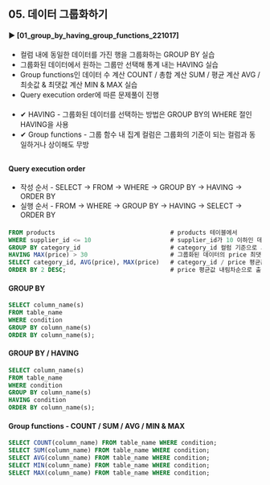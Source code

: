 ####  
## 05. 데이터 그룹화하기  
#### ► [01_group_by_having_group_functions_221017]  
- 컬럼 내에 동일한 데이터를 가진 행을 그룹화하는 GROUP BY 실습  
- 그룹화된 데이터에서 원하는 그룹만 선택해 통계 내는 HAVING 실습  
- Group functions인 데이터 수 계산 COUNT / 총합 계산 SUM / 평균 계산 AVG / 최솟값 & 최댓값 계산 MIN & MAX 실습  
- Query execution order에 따른 문제풀이 진행  
####  
- ✔︎ HAVING - 그룹화된 데이터를 선택하는 방법은 GROUP BY의 WHERE 절인 HAVING을 사용  
- ✔︎ Group functions - 그룹 함수 내 집계 컬럼은 그룹화의 기준이 되는 컬럼과 동일하거나 상이해도 무방  
##  
#### Query execution order  
- 작성 순서 - SELECT → FROM → WHERE → GROUP BY → HAVING → ORDER BY  
- 실행 순서 - FROM → WHERE → GROUP BY → HAVING → SELECT → ORDER BY  
####  
``` SQL  
FROM products                                # products 테이블에서  
WHERE supplier_id <= 10                      # supplier_id가 10 이하인 데이터를  
GROUP BY category_id                         # category_id 컬럼 기준으로 그룹화하고,  
HAVING MAX(price) > 30                       # 그룹화된 데이터의 price 최댓값이 30을 초과하는  
SELECT category_id, AVG(price), MAX(price)   # category_id / price 평균값 / price 최댓값을  
ORDER BY 2 DESC;                             # price 평균값 내림차순으로 출력하기  
```  
#### GROUP BY  
``` SQL  
SELECT column_name(s)  
FROM table_name  
WHERE condition  
GROUP BY column_name(s)  
ORDER BY column_name(s);  
```  
#### GROUP BY / HAVING  
``` SQL  
SELECT column_name(s)  
FROM table_name  
WHERE condition  
GROUP BY column_name(s)   
HAVING condition  
ORDER BY column_name(s);   
```  
#### Group functions - COUNT / SUM / AVG / MIN & MAX  
``` SQL  
SELECT COUNT(column_name) FROM table_name WHERE condition;  
SELECT SUM(column_name) FROM table_name WHERE condition;  
SELECT AVG(column_name) FROM table_name WHERE condition;  
SELECT MIN(column_name) FROM table_name WHERE condition;  
SELECT MAX(column_name) FROM table_name WHERE condition;  
```  
####  
